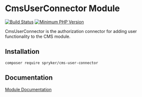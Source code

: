 # CmsUserConnector Module
[![Build Status](https://travis-ci.org/spryker/cms-user-connector.svg)](https://travis-ci.org/spryker/cms-user-connector)
[![Minimum PHP Version](https://img.shields.io/badge/php-%3E%3D%207.2-8892BF.svg)](https://php.net/)

CmsUserConnector is the authorization connector for adding user functionality to the CMS module.

## Installation

```
composer require spryker/cms-user-connector
```

## Documentation

[Module Documentation](https://academy.spryker.com/developing_with_spryker/module_guide/content_management/cms/cms.html)
